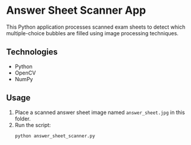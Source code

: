 # Answer Sheet Scanner App

This Python application processes scanned exam sheets to detect which multiple-choice bubbles are filled using image processing techniques.

## Technologies
- Python
- OpenCV
- NumPy

## Usage
1. Place a scanned answer sheet image named `answer_sheet.jpg` in this folder.
2. Run the script:
   ```bash
   python answer_sheet_scanner.py
